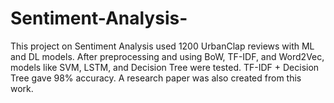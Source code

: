 # Sentiment-Analysis-
This project on Sentiment Analysis used 1200 UrbanClap reviews with ML and DL models. After preprocessing and using BoW, TF-IDF, and Word2Vec, models like SVM, LSTM, and Decision Tree were tested. TF-IDF + Decision Tree gave 98% accuracy. A research paper was also created from this work.
